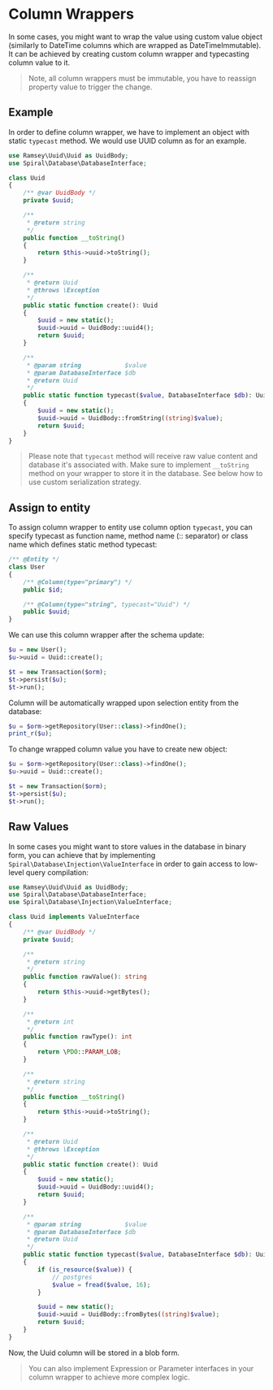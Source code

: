 # Column Wrappers
In some cases, you might want to wrap the value using custom value object (similarly to DateTime columns which are wrapped as DateTimeImmutable).
It can be achieved by creating custom column wrapper and typecasting column value to it.

> Note, all column wrappers must be immutable, you have to reassign property value to trigger the change.

## Example
In order to define column wrapper, we have to implement an object with static `typecast` method. We would use UUID column as for an example.

```php
use Ramsey\Uuid\Uuid as UuidBody;
use Spiral\Database\DatabaseInterface;

class Uuid
{
    /** @var UuidBody */
    private $uuid;

    /**
     * @return string
     */
    public function __toString()
    {
        return $this->uuid->toString();
    }

    /**
     * @return Uuid
     * @throws \Exception
     */
    public static function create(): Uuid
    {
        $uuid = new static();
        $uuid->uuid = UuidBody::uuid4();
        return $uuid;
    }

    /**
     * @param string            $value
     * @param DatabaseInterface $db
     * @return Uuid
     */
    public static function typecast($value, DatabaseInterface $db): Uuid
    {
        $uuid = new static();
        $uuid->uuid = UuidBody::fromString((string)$value);
        return $uuid;
    }
}
```

> Please note that `typecast` method will receive raw value content and database it's associated with. Make sure to implement `__toString`
method on your wrapper to store it in the database. See below how to use custom serialization strategy.

## Assign to entity
To assign column wrapper to entity use column option `typecast`, you can specify typecast as function name, method name (:: separator) or
class name which defines static method typecast:

```php
/** @Entity */
class User
{
    /** @Column(type="primary") */
    public $id;

    /** @Column(type="string", typecast="Uuid") */
    public $uuid;
}
```

We can use this column wrapper after the schema update:

```php
$u = new User();
$u->uuid = Uuid::create();

$t = new Transaction($orm);
$t->persist($u);
$t->run();
```

Column will be automatically wrapped upon selection entity from the database:

```php
$u = $orm->getRepository(User::class)->findOne();
print_r($u);
```

To change wrapped column value you have to create new object:

```php
$u = $orm->getRepository(User::class)->findOne();
$u->uuid = Uuid::create();

$t = new Transaction($orm);
$t->persist($u);
$t->run();
```

## Raw Values
In some cases you might want to store values in the database in binary form, you can achieve that by implementing `Spiral\Database\Injection\ValueInterface`
in order to gain access to low-level query compilation:

```php
use Ramsey\Uuid\Uuid as UuidBody;
use Spiral\Database\DatabaseInterface;
use Spiral\Database\Injection\ValueInterface;

class Uuid implements ValueInterface
{
    /** @var UuidBody */
    private $uuid;

    /**
     * @return string
     */
    public function rawValue(): string
    {
        return $this->uuid->getBytes();
    }

    /**
     * @return int
     */
    public function rawType(): int
    {
        return \PDO::PARAM_LOB;
    }

    /**
     * @return string
     */
    public function __toString()
    {
        return $this->uuid->toString();
    }

    /**
     * @return Uuid
     * @throws \Exception
     */
    public static function create(): Uuid
    {
        $uuid = new static();
        $uuid->uuid = UuidBody::uuid4();
        return $uuid;
    }

    /**
     * @param string            $value
     * @param DatabaseInterface $db
     * @return Uuid
     */
    public static function typecast($value, DatabaseInterface $db): Uuid
    {
        if (is_resource($value)) {
            // postgres
            $value = fread($value, 16);
        }

        $uuid = new static();
        $uuid->uuid = UuidBody::fromBytes((string)$value);
        return $uuid;
    }
}
```

Now, the Uuid column will be stored in a blob form.

> You can also implement Expression or Parameter interfaces in your column wrapper to achieve more complex logic.
